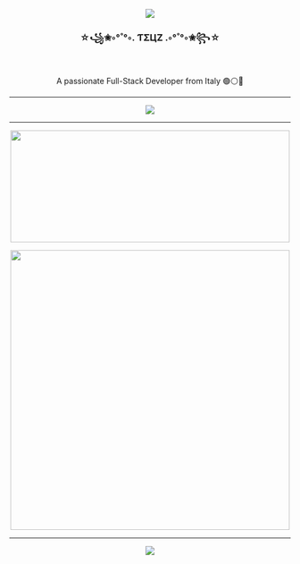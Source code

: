 <p align="center">
  <img src="https://github-profile-trophy.vercel.app/?username=teociaps&title=-Followers,-Reviews,-Repositories,-Issues&theme=juicyfresh&column=-1&margin-w=15&margin-h=15">
</p>

<h3 align="center">☆꧁✬◦°˚°◦. ƬΣЦZ .◦°˚°◦✬꧂☆</h3>

<br/>

<div align="center">
   <p>A passionate Full-Stack Developer from Italy 🟢⚪🔴</p>
</div>

<hr>

<p align="center">
  <img src="https://github-bubble-chart.vercel.app?username=teociaps&title=Most%20Used%20Languages&theme=dark">
  
  <!-- TODO: Insert tech/tools chart -->
</p>
  
<hr>

<p align="center">
  <img width="500" height="200" src="https://github-readme-stats.vercel.app/api?username=teociaps&show_icons=true&theme=vision-friendly-dark">
</p>
<p align="center">
  <img width="500" src="https://github-readme-streak-stats.herokuapp.com/?user=teociaps&theme=vision-friendly-dark">
</p>

<hr>

<p align="center">
  <img src="https://api.visitorbadge.io/api/visitors?path=https%3A%2F%2Fgithub.com%2Fteociaps&label=Visitors&countColor=%232ccce4&style=flat&labelStyle=upper">
</p>



<!--

Here are some ideas to get you started:

- 🔭 I’m currently working on ...
- 🌱 I’m currently learning ...
- 👯 I’m looking to collaborate on ...
- 🤔 I’m looking for help with ...
- 💬 Ask me about ...
- 📫 How to reach me: ...
- 😄 Pronouns: ...
- ⚡ Fun fact: ...
-->
